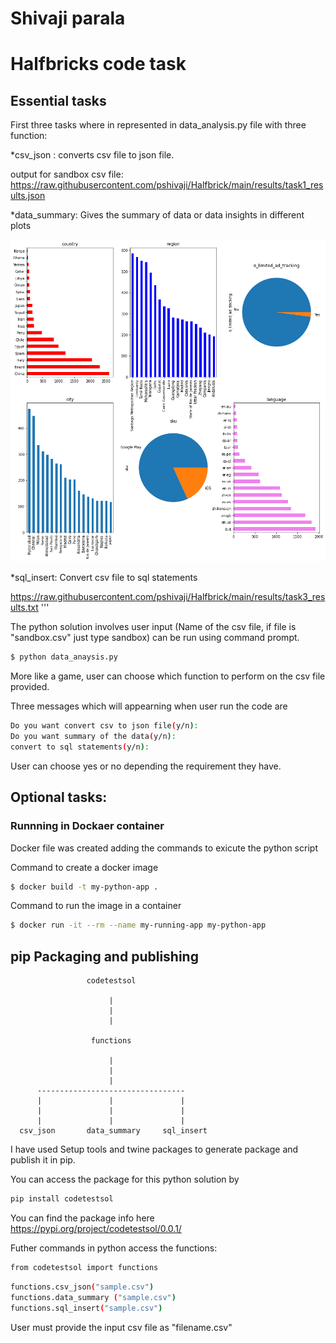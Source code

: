 Shivaji parala
===========================================================

# Halfbricks code task

## Essential tasks

First three tasks where in represented in data_analysis.py file with three function:

*csv_json : converts csv file to json file. 

output for sandbox csv file:  https://raw.githubusercontent.com/pshivaji/Halfbrick/main/results/task1_results.json

*data_summary: Gives the summary of data or data insights in different plots

![image info](results/task2_results.png)

*sql_insert: Convert csv file to sql statements 

https://raw.githubusercontent.com/pshivaji/Halfbrick/main/results/task3_results.txt
'''

The python solution involves user input (Name of the csv file, if file is "sandbox.csv" just type sandbox) can be run using command prompt.

```bash
$ python data_anaysis.py
```

More like a game, user can choose which function to perform  on the csv file provided.

Three messages which will appearning when user run the code are 

```bash
Do you want convert csv to json file(y/n):
Do you want summary of the data(y/n):
convert to sql statements(y/n):
```

User can choose yes or no depending the requirement they have.


## Optional tasks:

### Runnning in Dockaer container

Docker file was created adding the commands to exicute the python script

Command to create a docker image 

```bash
$ docker build -t my-python-app .
```

Command to run the image in a container

```bash
$ docker run -it --rm --name my-running-app my-python-app
```

## pip Packaging and publishing

                     codetestsol

                          |
                          |
                          |

                      functions

                          | 
                          |  
                          |
          ---------------------------------
          |               |               |      
          |               |               |
          |               |               |               
      csv_json       data_summary     sql_insert

I have used Setup tools and twine packages to generate package and publish it in pip.

You can access the package for this python solution by 

```bash
pip install codetestsol
```
You can find the package info here https://pypi.org/project/codetestsol/0.0.1/

Futher commands in python access the functions:

```bash
from codetestsol import functions
```

```bash
functions.csv_json("sample.csv")  
functions.data_summary ("sample.csv") 
functions.sql_insert("sample.csv") 
```
User must provide the input csv file as "filename.csv"






